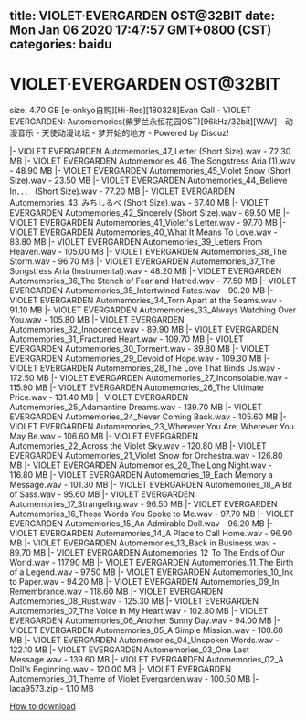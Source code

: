 
title: VIOLET·EVERGARDEN OST@32BIT
date: Mon Jan 06 2020 17:47:57 GMT+0800 (CST)    
categories: baidu
---

# VIOLET·EVERGARDEN OST@32BIT
size: 4.70 GB
 [e-onkyo自购][Hi-Res][180328]Evan Call - VIOLET EVERGARDEN: Automemories(紫罗兰永恒花园OST)[96kHz/32bit][WAV] - 动漫音乐 - 天使动漫论坛 - 梦开始的地方 - Powered by Discuz!
 
|- VIOLET EVERGARDEN  Automemories_47_Letter (Short Size).wav - 72.30 MB
|- VIOLET EVERGARDEN  Automemories_46_The Songstress Aria (1).wav - 48.90 MB
|- VIOLET EVERGARDEN  Automemories_45_Violet Snow (Short Size).wav - 23.50 MB
|- VIOLET EVERGARDEN  Automemories_44_Believe In．．． (Short Size).wav - 77.20 MB
|- VIOLET EVERGARDEN  Automemories_43_みちしるべ (Short Size).wav - 67.40 MB
|- VIOLET EVERGARDEN  Automemories_42_Sincerely (Short Size).wav - 69.50 MB
|- VIOLET EVERGARDEN  Automemories_41_Violet's Letter.wav - 97.70 MB
|- VIOLET EVERGARDEN  Automemories_40_What It Means To Love.wav - 83.80 MB
|- VIOLET EVERGARDEN  Automemories_39_Letters From Heaven.wav - 105.00 MB
|- VIOLET EVERGARDEN  Automemories_38_The Storm.wav - 96.70 MB
|- VIOLET EVERGARDEN  Automemories_37_The Songstress Aria (Instrumental).wav - 48.20 MB
|- VIOLET EVERGARDEN  Automemories_36_The Stench of Fear and Hatred.wav - 77.50 MB
|- VIOLET EVERGARDEN  Automemories_35_Intertwined Fates.wav - 90.20 MB
|- VIOLET EVERGARDEN  Automemories_34_Torn Apart at the Seams.wav - 91.10 MB
|- VIOLET EVERGARDEN  Automemories_33_Always Watching Over You.wav - 105.80 MB
|- VIOLET EVERGARDEN  Automemories_32_Innocence.wav - 89.90 MB
|- VIOLET EVERGARDEN  Automemories_31_Fractured Heart.wav - 109.70 MB
|- VIOLET EVERGARDEN  Automemories_30_Torment.wav - 89.80 MB
|- VIOLET EVERGARDEN  Automemories_29_Devoid of Hope.wav - 109.30 MB
|- VIOLET EVERGARDEN  Automemories_28_The Love That Binds Us.wav - 172.50 MB
|- VIOLET EVERGARDEN  Automemories_27_Inconsolable.wav - 115.90 MB
|- VIOLET EVERGARDEN  Automemories_26_The Ultimate Price.wav - 131.40 MB
|- VIOLET EVERGARDEN  Automemories_25_Adamantine Dreams.wav - 139.70 MB
|- VIOLET EVERGARDEN  Automemories_24_Never Coming Back.wav - 105.60 MB
|- VIOLET EVERGARDEN  Automemories_23_Wherever You Are, Wherever You May Be.wav - 106.60 MB
|- VIOLET EVERGARDEN  Automemories_22_Across the Violet Sky.wav - 120.80 MB
|- VIOLET EVERGARDEN  Automemories_21_Violet Snow for Orchestra.wav - 126.80 MB
|- VIOLET EVERGARDEN  Automemories_20_The Long Night.wav - 116.80 MB
|- VIOLET EVERGARDEN  Automemories_19_Each Memory a Message.wav - 101.30 MB
|- VIOLET EVERGARDEN  Automemories_18_A Bit of Sass.wav - 95.60 MB
|- VIOLET EVERGARDEN  Automemories_17_Strangeling.wav - 96.50 MB
|- VIOLET EVERGARDEN  Automemories_16_Those Words You Spoke to Me.wav - 97.70 MB
|- VIOLET EVERGARDEN  Automemories_15_An Admirable Doll.wav - 96.20 MB
|- VIOLET EVERGARDEN  Automemories_14_A Place to Call Home.wav - 96.90 MB
|- VIOLET EVERGARDEN  Automemories_13_Back in Business.wav - 89.70 MB
|- VIOLET EVERGARDEN  Automemories_12_To The Ends of Our World.wav - 117.90 MB
|- VIOLET EVERGARDEN  Automemories_11_The Birth of a Legend.wav - 97.50 MB
|- VIOLET EVERGARDEN  Automemories_10_Ink to Paper.wav - 94.20 MB
|- VIOLET EVERGARDEN  Automemories_09_In Remembrance.wav - 118.60 MB
|- VIOLET EVERGARDEN  Automemories_08_Rust.wav - 125.30 MB
|- VIOLET EVERGARDEN  Automemories_07_The Voice in My Heart.wav - 102.80 MB
|- VIOLET EVERGARDEN  Automemories_06_Another Sunny Day.wav - 94.00 MB
|- VIOLET EVERGARDEN  Automemories_05_A Simple Mission.wav - 100.60 MB
|- VIOLET EVERGARDEN  Automemories_04_Unspoken Words.wav - 122.10 MB
|- VIOLET EVERGARDEN  Automemories_03_One Last Message.wav - 139.60 MB
|- VIOLET EVERGARDEN  Automemories_02_A Doll's Beginning.wav - 120.00 MB
|- VIOLET EVERGARDEN  Automemories_01_Theme of Violet Evergarden.wav - 100.50 MB
|- laca9573.zip - 1.10 MB

[How to download](https://bpcam.bemobtrk.com/go/2ceec3aa-1ca2-46d6-b9ff-aaa5c184517c?jno=4810)